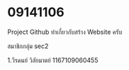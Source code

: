 # 09141106
Project Github ทำเกี่ยวกับสร้าง Website ครับ

สมาชิกกลุ่ม sec2

1.วีรดนย์ วิลัยมาตย์ 1167109060455
